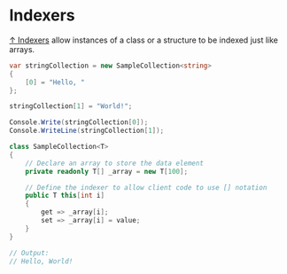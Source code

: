 # Indexers

[↑ Indexers](https://docs.microsoft.com/en-us/dotnet/csharp/programming-guide/indexers/) allow instances of a class or a structure to be indexed just like arrays.

```csharp
var stringCollection = new SampleCollection<string>
{
    [0] = "Hello, "
};

stringCollection[1] = "World!";

Console.Write(stringCollection[0]);
Console.WriteLine(stringCollection[1]);

class SampleCollection<T>
{
    // Declare an array to store the data element
    private readonly T[] _array = new T[100];

    // Define the indexer to allow client code to use [] notation
    public T this[int i]
    {
        get => _array[i];
        set => _array[i] = value;
    }
}

// Output:
// Hello, World!
```
